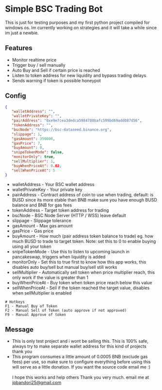 # Simple BSC Trading Bot

This is just for testing purposes and my first python project compiled for windows os. Im currently working on strategies and it will take a while since im just a newbie. 

## Features
* Monitor realtime price
* Trigger buy / sell manually
* Auto Buy and Sell if certain price is reached
* Listen to token address for new liquidity and bypass trading delays 
* Sends warning if token is possible honeypot

## Config 
```json
{
   "walletAddress": "",
   "walletPrivateKey": "",
   "pairAddress": "0xe9e7cea3dedca5984780bafc599bd69add087d56",
   "tokenAddress": "",
   "bscNode": "https://bsc-dataseed.binance.org",
   "slippage": 1,
   "gasAmount": 350000,
   "gasPrice": 7,
   "buyAmount": 0,
   "snipeTokenMode": false,
   "monitorOnly": true,
   "sellMultiplier": 1,
   "buyWhenPriceAt": 0.02,
   "sellWhenPriceAt": 5
}
```

* walletAddress - Your BSC wallet address 
* walletPrivateKey - Your private key 
* pairAddress - Contract address of coin to use when trading, default: is BUSD since its more stable than BNB make sure you have enough BUSD balance and BNB for gas fees 
* tokenAddress - Target token address for trading
* bscNode - BSC Node Server (HTTP / WSS) leave default
* slippage - Slippage tolerance
* gasAmount - Max gas amount
* gasPrice - Gas price
* buyAmount - How much (pair address token balance to trade) eg. how much BUSD to trade to target token. Note: set this to 0 to enable buying using all your token 
* snipeTokenMode - Use this to listen to upcoming launch in pancakeswap, triggers when liquidity is added 
* monitorOnly - Set this to true first to know how this app works, this disables auto buy/sell but manual buy/sell still works
* sellMultiplier - Automatically sell token when price multiplier reach, this only work if the value is greater than 1
* buyWhenPriceAt - Buy token when token price reach below this value
* sellWhenPriceAt - Sell if the token reached the target value, disables when sellMultiplier is enabled

```
# Hotkeys
F1 - Manual Buy of Token
F2 - Manual Sell of Token (auto approve if not approved)
F9 - Manual Approve of token
```

## Message
- This is only test project and i wont be selling this. This is 100% safe, always try to make separate wallet address for this kind of projects thank you<br />
- This program consumes a little amount of 0.0005 BNB (exclude gas fees) per use, so make sure to configure everything before using this will serve as a little donation.
If you want the source code email me :) <br/><br/>
I hope this works and help others Thank you very much. email me at jpbandori25@gmail.com 